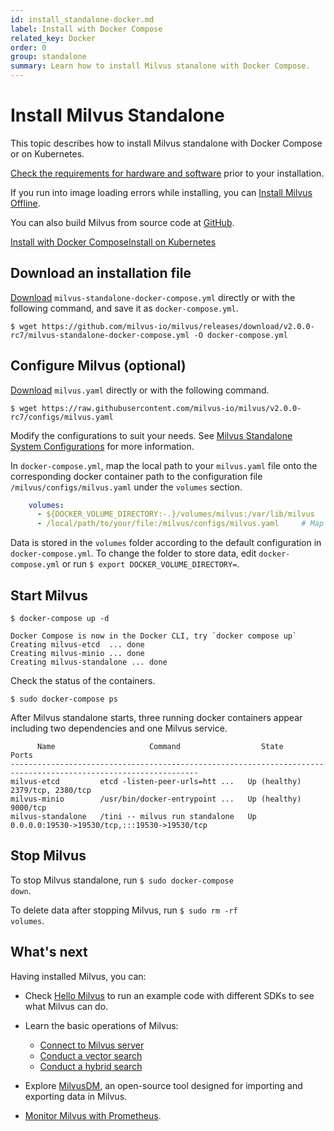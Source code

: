 ```yaml
---
id: install_standalone-docker.md
label: Install with Docker Compose
related_key: Docker
order: 0
group: standalone
summary: Learn how to install Milvus stanalone with Docker Compose.
---
```


# Install Milvus Standalone

This topic describes how to install Milvus standalone with Docker Compose or on Kubernetes. 

[Check the requirements for hardware and software](prerequisite-docker.md) prior to your installation. 

If you run into image loading errors while installing, you can [Install Milvus Offline](install_offline-docker.md).

You can also build Milvus from source code at [GitHub](https://github.com/milvus-io/milvus#to-start-developing-milvus).


<div class="tab-wrapper"><a href="install_standalone-docker.md" class='active '>Install with Docker Compose</a><a href="install_standalone-helm.md" class=''>Install on Kubernetes</a></div>

## Download an installation file

[Download](https://github.com/milvus-io/milvus/releases/download/v2.0.0-rc7/milvus-standalone-docker-compose.yml) `milvus-standalone-docker-compose.yml` directly or with the following command, and save it as `docker-compose.yml`.

```
$ wget https://github.com/milvus-io/milvus/releases/download/v2.0.0-rc7/milvus-standalone-docker-compose.yml -O docker-compose.yml
```

## Configure Milvus (optional)

[Download](https://raw.githubusercontent.com/milvus-io/milvus/v2.0.0-rc7/configs/milvus.yaml) `milvus.yaml` directly or with the following command.

```
$ wget https://raw.githubusercontent.com/milvus-io/milvus/v2.0.0-rc7/configs/milvus.yaml
```

Modify the configurations to suit your needs. See [Milvus Standalone System Configurations](configuration_standalone-basic.md) for more information.


In `docker-compose.yml`, map the local path to your `milvus.yaml` file onto the corresponding docker container path to the configuration file `/milvus/configs/milvus.yaml` under the `volumes` section.

```yaml
    volumes:
      - ${DOCKER_VOLUME_DIRECTORY:-.}/volumes/milvus:/var/lib/milvus
      - /local/path/to/your/file:/milvus/configs/milvus.yaml     # Map the local path to the container path
```

<div class="alert note">
Data is stored in the <code>volumes</code> folder according to the default configuration in <code>docker-compose.yml</code>. To change the folder to store data, edit <code>docker-compose.yml</code> or run <code>$ export DOCKER_VOLUME_DIRECTORY=</code>.
</div>

## Start Milvus

```shell
$ docker-compose up -d
```

```text
Docker Compose is now in the Docker CLI, try `docker compose up`
Creating milvus-etcd  ... done
Creating milvus-minio ... done
Creating milvus-standalone ... done
```


Check the status of the containers.
```
$ sudo docker-compose ps
```

After Milvus standalone starts, three running docker containers appear including two dependencies and one Milvus service. 
```
      Name                     Command                  State                          Ports
----------------------------------------------------------------------------------------------------------------
milvus-etcd         etcd -listen-peer-urls=htt ...   Up (healthy)   2379/tcp, 2380/tcp
milvus-minio        /usr/bin/docker-entrypoint ...   Up (healthy)   9000/tcp
milvus-standalone   /tini -- milvus run standalone   Up             0.0.0.0:19530->19530/tcp,:::19530->19530/tcp
```

## Stop Milvus

To stop Milvus standalone, run <code>$ sudo docker-compose down</code>.

To delete data after stopping Milvus, run <code>$ sudo rm -rf  volumes</code>.

## What's next

Having installed Milvus, you can:

- Check [Hello Milvus](example_code.md) to run an example code with different SDKs to see what Milvus can do.

- Learn the basic operations of Milvus:
  - [Connect to Milvus server](connect.md)
  - [Conduct a vector search](search.md)
  - [Conduct a hybrid search](hybridsearch.md)

- Explore [MilvusDM](migrate_overview.md), an open-source tool designed for importing and exporting data in Milvus.
- [Monitor Milvus with Prometheus](monitor.md).
